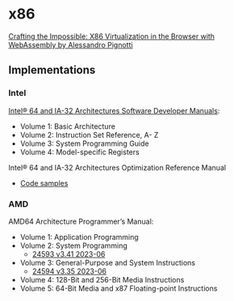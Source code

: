 # x86
[Crafting the Impossible: X86 Virtualization in the Browser with WebAssembly by Alessandro Pignotti](https://gitnation.com/contents/crafting-the-impossible-x86-virtualization-in-the-browser-with-webassembly)

## Implementations
### Intel
[Intel® 64 and IA-32 Architectures Software Developer Manuals](https://www.intel.com/content/www/us/en/developer/articles/technical/intel-sdm.html):
- Volume 1: Basic Architecture
- Volume 2: Instruction Set Reference, A- Z
- Volume 3: System Programming Guide
- Volume 4: Model-specific Registers

Intel® 64 and IA-32 Architectures Optimization Reference Manual
- [Code samples](https://github.com/intel/optimization-manual)

### AMD
AMD64 Architecture Programmer’s Manual:
- Volume 1: Application Programming
- Volume 2: System Programming
  - [24593 v3.41 2023-06](https://www.amd.com/content/dam/amd/en/documents/processor-tech-docs/programmer-references/24593.pdf)
- Volume 3: General-Purpose and System Instructions
  - [24594 v3.35 2023-06](https://www.amd.com/content/dam/amd/en/documents/processor-tech-docs/programmer-references/24594.pdf)
- Volume 4: 128-Bit and 256-Bit Media Instructions
- Volume 5: 64-Bit Media and x87 Floating-point Instructions
